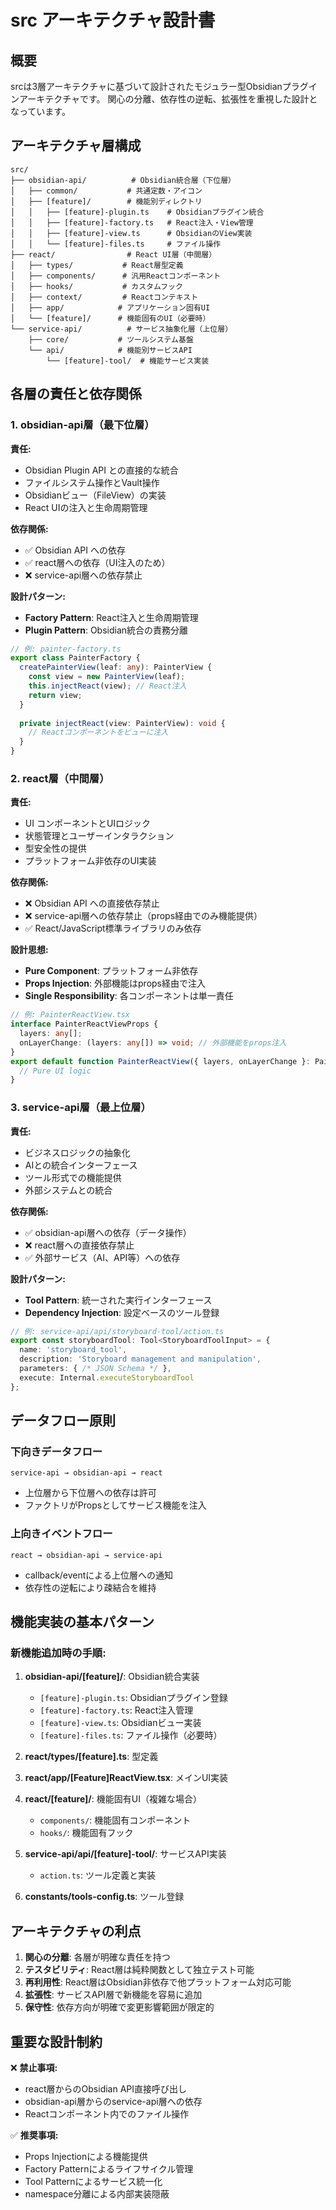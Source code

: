 # src アーキテクチャ設計書

## 概要

srcは3層アーキテクチャに基づいて設計されたモジュラー型Obsidianプラグインアーキテクチャです。
関心の分離、依存性の逆転、拡張性を重視した設計となっています。

## アーキテクチャ層構成

```
src/
├── obsidian-api/          # Obsidian統合層（下位層）
│   ├── common/           # 共通定数・アイコン
│   ├── [feature]/        # 機能別ディレクトリ
│   │   ├── [feature]-plugin.ts    # Obsidianプラグイン統合
│   │   ├── [feature]-factory.ts   # React注入・View管理
│   │   ├── [feature]-view.ts      # ObsidianのView実装
│   │   └── [feature]-files.ts     # ファイル操作
├── react/                # React UI層（中間層）
│   ├── types/           # React層型定義
│   ├── components/      # 汎用Reactコンポーネント
│   ├── hooks/           # カスタムフック
│   ├── context/         # Reactコンテキスト
│   ├── app/            # アプリケーション固有UI
│   └── [feature]/      # 機能固有のUI（必要時）
└── service-api/          # サービス抽象化層（上位層）
    ├── core/           # ツールシステム基盤
    └── api/            # 機能別サービスAPI
        └── [feature]-tool/  # 機能サービス実装
```

## 各層の責任と依存関係

### 1. obsidian-api層（最下位層）
**責任:**
- Obsidian Plugin API との直接的な統合
- ファイルシステム操作とVault操作
- Obsidianビュー（FileView）の実装
- React UIの注入と生命周期管理

**依存関係:**
- ✅ Obsidian API への依存
- ✅ react層への依存（UI注入のため）
- ❌ service-api層への依存禁止

**設計パターン:**
- **Factory Pattern**: React注入と生命周期管理
- **Plugin Pattern**: Obsidian統合の責務分離

```typescript
// 例: painter-factory.ts
export class PainterFactory {
  createPainterView(leaf: any): PainterView {
    const view = new PainterView(leaf);
    this.injectReact(view); // React注入
    return view;
  }
  
  private injectReact(view: PainterView): void {
    // Reactコンポーネントをビューに注入
  }
}
```

### 2. react層（中間層）
**責任:**
- UI コンポーネントとUIロジック
- 状態管理とユーザーインタラクション
- 型安全性の提供
- プラットフォーム非依存のUI実装

**依存関係:**
- ❌ Obsidian API への直接依存禁止
- ❌ service-api層への依存禁止（props経由でのみ機能提供）
- ✅ React/JavaScript標準ライブラリのみ依存

**設計思想:**
- **Pure Component**: プラットフォーム非依存
- **Props Injection**: 外部機能はprops経由で注入
- **Single Responsibility**: 各コンポーネントは単一責任

```typescript
// 例: PainterReactView.tsx
interface PainterReactViewProps {
  layers: any[];
  onLayerChange: (layers: any[]) => void; // 外部機能をprops注入
}
export default function PainterReactView({ layers, onLayerChange }: PainterReactViewProps) {
  // Pure UI logic
}
```

### 3. service-api層（最上位層）
**責任:**
- ビジネスロジックの抽象化
- AIとの統合インターフェース
- ツール形式での機能提供
- 外部システムとの統合

**依存関係:**
- ✅ obsidian-api層への依存（データ操作）
- ❌ react層への直接依存禁止
- ✅ 外部サービス（AI、API等）への依存

**設計パターン:**
- **Tool Pattern**: 統一された実行インターフェース
- **Dependency Injection**: 設定ベースのツール登録

```typescript
// 例: service-api/api/storyboard-tool/action.ts
export const storyboardTool: Tool<StoryboardToolInput> = {
  name: 'storyboard_tool',
  description: 'Storyboard management and manipulation',
  parameters: { /* JSON Schema */ },
  execute: Internal.executeStoryboardTool
};
```

## データフロー原則

### 下向きデータフロー
```
service-api → obsidian-api → react
```
- 上位層から下位層への依存は許可
- ファクトリがPropsとしてサービス機能を注入

### 上向きイベントフロー
```
react → obsidian-api → service-api
```
- callback/eventによる上位層への通知
- 依存性の逆転により疎結合を維持

## 機能実装の基本パターン

### 新機能追加時の手順:

1. **obsidian-api/[feature]/**: Obsidian統合実装
   - `[feature]-plugin.ts`: Obsidianプラグイン登録
   - `[feature]-factory.ts`: React注入管理
   - `[feature]-view.ts`: Obsidianビュー実装
   - `[feature]-files.ts`: ファイル操作（必要時）

2. **react/types/[feature].ts**: 型定義
   
3. **react/app/[Feature]ReactView.tsx**: メインUI実装

4. **react/[feature]/**: 機能固有UI（複雑な場合）
   - `components/`: 機能固有コンポーネント
   - `hooks/`: 機能固有フック

5. **service-api/api/[feature]-tool/**: サービスAPI実装
   - `action.ts`: ツール定義と実装

6. **constants/tools-config.ts**: ツール登録

## アーキテクチャの利点

1. **関心の分離**: 各層が明確な責任を持つ
2. **テスタビリティ**: React層は純粋関数として独立テスト可能
3. **再利用性**: React層はObsidian非依存で他プラットフォーム対応可能
4. **拡張性**: サービスAPI層で新機能を容易に追加
5. **保守性**: 依存方向が明確で変更影響範囲が限定的

## 重要な設計制約

❌ **禁止事項:**
- react層からのObsidian API直接呼び出し
- obsidian-api層からのservice-api層への依存
- Reactコンポーネント内でのファイル操作

✅ **推奨事項:**
- Props Injectionによる機能提供
- Factory Patternによるライフサイクル管理
- Tool Patternによるサービス統一化
- namespace分離による内部実装隠蔽 